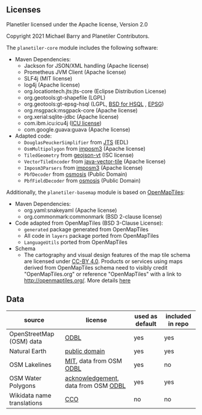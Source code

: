 ## Licenses

Planetiler licensed under the Apache license, Version 2.0

Copyright 2021 Michael Barry and Planetiler Contributors.

The `planetiler-core` module includes the following software:

- Maven Dependencies:
  - Jackson for JSON/XML handling (Apache license)
  - Prometheus JVM Client (Apache license)
  - SLF4j (MIT license)
  - log4j (Apache license)
  - org.locationtech.jts:jts-core (Eclipse Distribution License)
  - org.geotools:gt-shapefile (LGPL)
  - org.geotools:gt-epsg-hsql
    (LGPL, [BSD for HSQL](https://github.com/geotools/geotools/blob/main/licenses/HSQL.md)
    , [EPSG](https://github.com/geotools/geotools/blob/main/licenses/EPSG.md))
  - org.msgpack:msgpack-core (Apache license)
  - org.xerial:sqlite-jdbc (Apache license)
  - com.ibm.icu:icu4j ([ICU license](https://github.com/unicode-org/icu/blob/main/icu4c/LICENSE))
  - com.google.guava:guava (Apache license)
- Adapted code:
  - `DouglasPeuckerSimplifier` from [JTS](https://github.com/locationtech/jts) (EDL)
  - `OsmMultipolygon` from [imposm3](https://github.com/omniscale/imposm3) (Apache license)
  - `TiledGeometry` from [geojson-vt](https://github.com/mapbox/geojson-vt) (ISC license)
  - `VectorTileEncoder`
    from [java-vector-tile](https://github.com/ElectronicChartCentre/java-vector-tile) (Apache license)
  - `Imposm3Parsers` from [imposm3](https://github.com/omniscale/imposm3) (Apache license)
  - `PbfDecoder` from [osmosis](https://github.com/openstreetmap/osmosis) (Public Domain)
  - `PbfFieldDecoder` from [osmosis](https://github.com/openstreetmap/osmosis) (Public Domain)

Additionally, the `planetiler-basemap` module is based on [OpenMapTiles](https://github.com/openmaptiles/openmaptiles):

- Maven Dependencies:
  - org.yaml:snakeyaml (Apache license)
  - org.commonmark:commonmark (BSD 2-clause license)
- Code adapted from OpenMapTiles (BSD 3-Clause License):
  - `generated` package generated from OpenMapTiles
  - All code in `layers` package ported from OpenMapTiles
  - `LanguageUtils` ported from OpenMapTiles
- Schema
  - The cartography and visual design features of the map tile schema are licensed
    under [CC-BY 4.0](http://creativecommons.org/licenses/by/4.0/). Products or services using maps derived from
    OpenMapTiles schema need to visibly credit "OpenMapTiles.org" or reference
    "OpenMapTiles" with a link to http://openmaptiles.org/. More
    details [here](https://github.com/openmaptiles/openmaptiles/blob/master/LICENSE.md#design-license-cc-by-40)

## Data

| source                     | license                                                                                                                              | used as default | included in repo |
|----------------------------|--------------------------------------------------------------------------------------------------------------------------------------|-----------------|------------------|
| OpenStreetMap (OSM) data   | [ODBL](https://www.openstreetmap.org/copyright)                                                                                      | yes             | yes              |
| Natural Earth              | [public domain](https://www.naturalearthdata.com/about/terms-of-use/)                                                                | yes             | yes              |
| OSM Lakelines              | [MIT](https://github.com/lukasmartinelli/osm-lakelines), data from OSM [ODBL](https://www.openstreetmap.org/copyright)               | yes             | no               |
| OSM Water Polygons         | [acknowledgement](https://osmdata.openstreetmap.de/info/license.html), data from OSM [ODBL](https://www.openstreetmap.org/copyright) | yes             | yes              |
| Wikidata name translations | [CCO](https://www.wikidata.org/wiki/Wikidata:Licensing)                                                                              | no              | no               |
